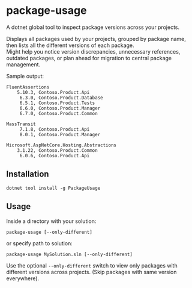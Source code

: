 # package-usage

A dotnet global tool to inspect package versions across your projects.

Displays all packages used by your projects, grouped by package name, then lists all the different versions of each package.  
Might help you notice version discrepancies, unnecessary references, outdated packages, or plan ahead for migration to central package management.

Sample output:

```
FluentAssertions
    5.10.3, Contoso.Product.Api
     6.3.0, Contoso.Product.Database
     6.5.1, Contoso.Product.Tests
     6.6.0, Contoso.Product.Manager
     6.7.0, Contoso.Product.Common

MassTransit
     7.1.8, Contoso.Product.Api
     8.0.1, Contoso.Product.Manager

Microsoft.AspNetCore.Hosting.Abstractions
    3.1.22, Contoso.Product.Common
     6.0.6, Contoso.Product.Api
```

## Installation

```console
dotnet tool install -g PackageUsage
```

## Usage
Inside a directory with your solution:

```console
package-usage [--only-different]
```
or specify path to solution:
```console
package-usage MySolution.sln [--only-different]
```

Use the optional `--only-different` switch to view only packages with different versions across projects. (Skip packages with same version everywhere).